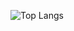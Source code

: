 ![Top Langs](https://github-readme-stats.vercel.app/api/top-langs/?username=geonwoong-creator&layout=compact)
